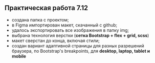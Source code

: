 ## Практическая работа 7.12
* создана папка с проектом;
* в Figma импортирован макет, скачанный с github;
* удалось экспортировать все изображения в папку img;
* выбрана технология верстки (**сетка Bootstrap + flex + grid, scss**)
* макет сверстан до конца, включая стили;
* создан вариант адаптивной страницы для разных разрешений браузера, по Bootstrap's breakpoints, для **desktop, laptop, tablet и mobile**
